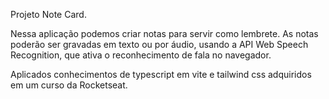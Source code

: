 Projeto Note Card.

Nessa aplicação podemos criar notas para servir como lembrete.
As notas poderão ser gravadas em texto ou por áudio, usando a API Web Speech Recognition, que ativa o reconhecimento de fala no navegador.

Aplicados conhecimentos de typescript em vite e tailwind css adquiridos em um curso da Rocketseat.
